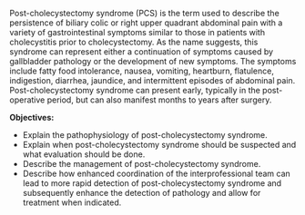 Post-cholecystectomy syndrome (PCS) is the term used to describe the persistence of biliary colic or right upper quadrant abdominal pain with a variety of gastrointestinal symptoms similar to those in patients with cholecystitis prior to cholecystectomy. As the name suggests, this syndrome can represent either a continuation of symptoms caused by gallbladder pathology or the development of new symptoms. The symptoms include fatty food intolerance, nausea, vomiting, heartburn, flatulence, indigestion, diarrhea, jaundice, and intermittent episodes of abdominal pain. Post-cholecystectomy syndrome can present early, typically in the post-operative period, but can also manifest months to years after surgery.

**Objectives:**
- Explain the pathophysiology of post-cholecystectomy syndrome.
- Explain when post-cholecystectomy syndrome should be suspected and what evaluation should be done.
- Describe the management of post-cholecystectomy syndrome.
- Describe how enhanced coordination of the interprofessional team can lead to more rapid detection of post-cholecystectomy syndrome and subsequently enhance the detection of pathology and allow for treatment when indicated.